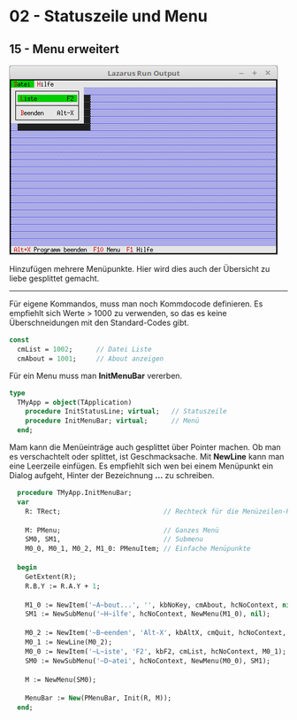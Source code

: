 # 02 - Statuszeile und Menu
## 15 - Menu erweitert

![image.png](image.png)

Hinzufügen mehrere Menüpunkte.
Hier wird dies auch der Übersicht zu liebe gesplittet gemacht.

---
Für eigene Kommandos, muss man noch Kommdocode definieren.
Es empfiehlt sich Werte > 1000 zu verwenden, so das es keine Überschneidungen mit den Standard-Codes gibt.

```pascal
const
  cmList = 1002;      // Datei Liste
  cmAbout = 1001;     // About anzeigen
```

Für ein Menu muss man **InitMenuBar** vererben.

```pascal
type
  TMyApp = object(TApplication)
    procedure InitStatusLine; virtual;   // Statuszeile
    procedure InitMenuBar; virtual;      // Menü
  end;
```

Mam kann die Menüeinträge auch gesplittet über Pointer machen.
Ob man es verschachtelt oder splittet, ist Geschmacksache.
Mit **NewLine** kann man eine Leerzeile einfügen.
Es empfiehlt sich wen bei einem Menüpunkt ein Dialog aufgeht, Hinter der Bezeichnung **...** zu schreiben.

```pascal
  procedure TMyApp.InitMenuBar;
  var
    R: TRect;                          // Rechteck für die Menüzeilen-Position.

    M: PMenu;                          // Ganzes Menü
    SM0, SM1,                          // Submenu
    M0_0, M0_1, M0_2, M1_0: PMenuItem; // Einfache Menüpunkte

  begin
    GetExtent(R);
    R.B.Y := R.A.Y + 1;

    M1_0 := NewItem('~A~bout...', '', kbNoKey, cmAbout, hcNoContext, nil);
    SM1 := NewSubMenu('~H~ilfe', hcNoContext, NewMenu(M1_0), nil);

    M0_2 := NewItem('~B~eenden', 'Alt-X', kbAltX, cmQuit, hcNoContext, nil);
    M0_1 := NewLine(M0_2);
    M0_0 := NewItem('~L~iste', 'F2', kbF2, cmList, hcNoContext, M0_1);
    SM0 := NewSubMenu('~D~atei', hcNoContext, NewMenu(M0_0), SM1);

    M := NewMenu(SM0);

    MenuBar := New(PMenuBar, Init(R, M));
  end;
```


